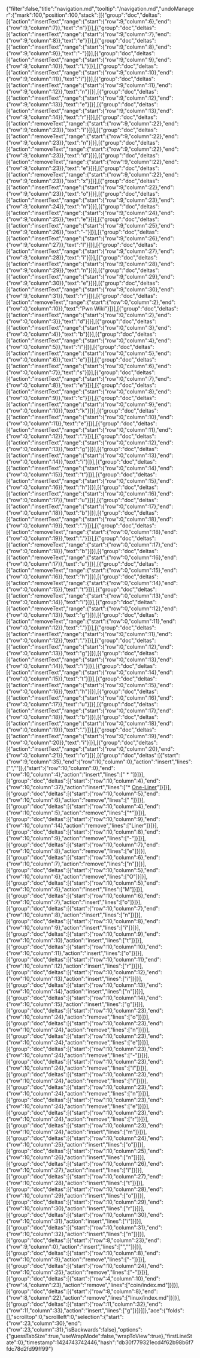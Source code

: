 {"filter":false,"title":"navigation.md","tooltip":"/navigation.md","undoManager":{"mark":100,"position":100,"stack":[[{"group":"doc","deltas":[{"action":"insertText","range":{"start":{"row":9,"column":6},"end":{"row":9,"column":7}},"text":"n"}]}],[{"group":"doc","deltas":[{"action":"insertText","range":{"start":{"row":9,"column":7},"end":{"row":9,"column":8}},"text":"e"}]}],[{"group":"doc","deltas":[{"action":"insertText","range":{"start":{"row":9,"column":8},"end":{"row":9,"column":9}},"text":"-"}]}],[{"group":"doc","deltas":[{"action":"insertText","range":{"start":{"row":9,"column":9},"end":{"row":9,"column":10}},"text":"L"}]}],[{"group":"doc","deltas":[{"action":"insertText","range":{"start":{"row":9,"column":10},"end":{"row":9,"column":11}},"text":"i"}]}],[{"group":"doc","deltas":[{"action":"insertText","range":{"start":{"row":9,"column":11},"end":{"row":9,"column":12}},"text":"n"}]}],[{"group":"doc","deltas":[{"action":"insertText","range":{"start":{"row":9,"column":12},"end":{"row":9,"column":13}},"text":"e"}]}],[{"group":"doc","deltas":[{"action":"insertText","range":{"start":{"row":9,"column":13},"end":{"row":9,"column":14}},"text":"r"}]}],[{"group":"doc","deltas":[{"action":"removeText","range":{"start":{"row":9,"column":22},"end":{"row":9,"column":23}},"text":"i"}]}],[{"group":"doc","deltas":[{"action":"removeText","range":{"start":{"row":9,"column":22},"end":{"row":9,"column":23}},"text":"n"}]}],[{"group":"doc","deltas":[{"action":"removeText","range":{"start":{"row":9,"column":22},"end":{"row":9,"column":23}},"text":"d"}]}],[{"group":"doc","deltas":[{"action":"removeText","range":{"start":{"row":9,"column":22},"end":{"row":9,"column":23}},"text":"e"}]}],[{"group":"doc","deltas":[{"action":"removeText","range":{"start":{"row":9,"column":22},"end":{"row":9,"column":23}},"text":"x"}]}],[{"group":"doc","deltas":[{"action":"insertText","range":{"start":{"row":9,"column":22},"end":{"row":9,"column":23}},"text":"o"}]}],[{"group":"doc","deltas":[{"action":"insertText","range":{"start":{"row":9,"column":23},"end":{"row":9,"column":24}},"text":"n"}]}],[{"group":"doc","deltas":[{"action":"insertText","range":{"start":{"row":9,"column":24},"end":{"row":9,"column":25}},"text":"e"}]}],[{"group":"doc","deltas":[{"action":"insertText","range":{"start":{"row":9,"column":25},"end":{"row":9,"column":26}},"text":"-"}]}],[{"group":"doc","deltas":[{"action":"insertText","range":{"start":{"row":9,"column":26},"end":{"row":9,"column":27}},"text":"l"}]}],[{"group":"doc","deltas":[{"action":"insertText","range":{"start":{"row":9,"column":27},"end":{"row":9,"column":28}},"text":"i"}]}],[{"group":"doc","deltas":[{"action":"insertText","range":{"start":{"row":9,"column":28},"end":{"row":9,"column":29}},"text":"n"}]}],[{"group":"doc","deltas":[{"action":"insertText","range":{"start":{"row":9,"column":29},"end":{"row":9,"column":30}},"text":"e"}]}],[{"group":"doc","deltas":[{"action":"insertText","range":{"start":{"row":9,"column":30},"end":{"row":9,"column":31}},"text":"r"}]}],[{"group":"doc","deltas":[{"action":"removeText","range":{"start":{"row":0,"column":2},"end":{"row":0,"column":10}},"text":"Pwn Wiki"}]}],[{"group":"doc","deltas":[{"action":"insertText","range":{"start":{"row":0,"column":2},"end":{"row":0,"column":3}},"text":"d"}]}],[{"group":"doc","deltas":[{"action":"insertText","range":{"start":{"row":0,"column":3},"end":{"row":0,"column":4}},"text":"b"}]}],[{"group":"doc","deltas":[{"action":"insertText","range":{"start":{"row":0,"column":4},"end":{"row":0,"column":5}},"text":"i"}]}],[{"group":"doc","deltas":[{"action":"insertText","range":{"start":{"row":0,"column":5},"end":{"row":0,"column":6}},"text":"e"}]}],[{"group":"doc","deltas":[{"action":"insertText","range":{"start":{"row":0,"column":6},"end":{"row":0,"column":7}},"text":"s"}]}],[{"group":"doc","deltas":[{"action":"insertText","range":{"start":{"row":0,"column":7},"end":{"row":0,"column":8}},"text":"e"}]}],[{"group":"doc","deltas":[{"action":"insertText","range":{"start":{"row":0,"column":8},"end":{"row":0,"column":9}},"text":"c"}]}],[{"group":"doc","deltas":[{"action":"insertText","range":{"start":{"row":0,"column":9},"end":{"row":0,"column":10}},"text":"k"}]}],[{"group":"doc","deltas":[{"action":"insertText","range":{"start":{"row":0,"column":10},"end":{"row":0,"column":11}},"text":"e"}]}],[{"group":"doc","deltas":[{"action":"insertText","range":{"start":{"row":0,"column":11},"end":{"row":0,"column":12}},"text":"."}]}],[{"group":"doc","deltas":[{"action":"insertText","range":{"start":{"row":0,"column":12},"end":{"row":0,"column":13}},"text":"g"}]}],[{"group":"doc","deltas":[{"action":"insertText","range":{"start":{"row":0,"column":13},"end":{"row":0,"column":14}},"text":"i"}]}],[{"group":"doc","deltas":[{"action":"insertText","range":{"start":{"row":0,"column":14},"end":{"row":0,"column":15}},"text":"t"}]}],[{"group":"doc","deltas":[{"action":"insertText","range":{"start":{"row":0,"column":15},"end":{"row":0,"column":16}},"text":"h"}]}],[{"group":"doc","deltas":[{"action":"insertText","range":{"start":{"row":0,"column":16},"end":{"row":0,"column":17}},"text":"u"}]}],[{"group":"doc","deltas":[{"action":"insertText","range":{"start":{"row":0,"column":17},"end":{"row":0,"column":18}},"text":"b"}]}],[{"group":"doc","deltas":[{"action":"insertText","range":{"start":{"row":0,"column":18},"end":{"row":0,"column":19}},"text":"."}]}],[{"group":"doc","deltas":[{"action":"removeText","range":{"start":{"row":0,"column":18},"end":{"row":0,"column":19}},"text":"."}]}],[{"group":"doc","deltas":[{"action":"removeText","range":{"start":{"row":0,"column":17},"end":{"row":0,"column":18}},"text":"b"}]}],[{"group":"doc","deltas":[{"action":"removeText","range":{"start":{"row":0,"column":16},"end":{"row":0,"column":17}},"text":"u"}]}],[{"group":"doc","deltas":[{"action":"removeText","range":{"start":{"row":0,"column":15},"end":{"row":0,"column":16}},"text":"h"}]}],[{"group":"doc","deltas":[{"action":"removeText","range":{"start":{"row":0,"column":14},"end":{"row":0,"column":15}},"text":"t"}]}],[{"group":"doc","deltas":[{"action":"removeText","range":{"start":{"row":0,"column":13},"end":{"row":0,"column":14}},"text":"i"}]}],[{"group":"doc","deltas":[{"action":"removeText","range":{"start":{"row":0,"column":12},"end":{"row":0,"column":13}},"text":"g"}]}],[{"group":"doc","deltas":[{"action":"removeText","range":{"start":{"row":0,"column":11},"end":{"row":0,"column":12}},"text":"."}]}],[{"group":"doc","deltas":[{"action":"insertText","range":{"start":{"row":0,"column":11},"end":{"row":0,"column":12}},"text":"."}]}],[{"group":"doc","deltas":[{"action":"insertText","range":{"start":{"row":0,"column":12},"end":{"row":0,"column":13}},"text":"g"}]}],[{"group":"doc","deltas":[{"action":"insertText","range":{"start":{"row":0,"column":13},"end":{"row":0,"column":14}},"text":"i"}]}],[{"group":"doc","deltas":[{"action":"insertText","range":{"start":{"row":0,"column":14},"end":{"row":0,"column":15}},"text":"t"}]}],[{"group":"doc","deltas":[{"action":"insertText","range":{"start":{"row":0,"column":15},"end":{"row":0,"column":16}},"text":"h"}]}],[{"group":"doc","deltas":[{"action":"insertText","range":{"start":{"row":0,"column":16},"end":{"row":0,"column":17}},"text":"u"}]}],[{"group":"doc","deltas":[{"action":"insertText","range":{"start":{"row":0,"column":17},"end":{"row":0,"column":18}},"text":"b"}]}],[{"group":"doc","deltas":[{"action":"insertText","range":{"start":{"row":0,"column":18},"end":{"row":0,"column":19}},"text":"."}]}],[{"group":"doc","deltas":[{"action":"insertText","range":{"start":{"row":0,"column":19},"end":{"row":0,"column":20}},"text":"i"}]}],[{"group":"doc","deltas":[{"action":"insertText","range":{"start":{"row":0,"column":20},"end":{"row":0,"column":21}},"text":"o"}]}],[{"group":"doc","deltas":[{"start":{"row":9,"column":35},"end":{"row":10,"column":0},"action":"insert","lines":["",""]},{"start":{"row":10,"column":0},"end":{"row":10,"column":4},"action":"insert","lines":["  * "]}]}],[{"group":"doc","deltas":[{"start":{"row":10,"column":4},"end":{"row":10,"column":37},"action":"insert","lines":["* [One-Liner](linux/one-liner.md)"]}]}],[{"group":"doc","deltas":[{"start":{"row":10,"column":5},"end":{"row":10,"column":6},"action":"remove","lines":[" "]}]}],[{"group":"doc","deltas":[{"start":{"row":10,"column":4},"end":{"row":10,"column":5},"action":"remove","lines":["*"]}]}],[{"group":"doc","deltas":[{"start":{"row":10,"column":9},"end":{"row":10,"column":14},"action":"remove","lines":["Liner"]}]}],[{"group":"doc","deltas":[{"start":{"row":10,"column":8},"end":{"row":10,"column":9},"action":"remove","lines":["-"]}]}],[{"group":"doc","deltas":[{"start":{"row":10,"column":7},"end":{"row":10,"column":8},"action":"remove","lines":["e"]}]}],[{"group":"doc","deltas":[{"start":{"row":10,"column":6},"end":{"row":10,"column":7},"action":"remove","lines":["n"]}]}],[{"group":"doc","deltas":[{"start":{"row":10,"column":5},"end":{"row":10,"column":6},"action":"remove","lines":["O"]}]}],[{"group":"doc","deltas":[{"start":{"row":10,"column":5},"end":{"row":10,"column":6},"action":"insert","lines":["M"]}]}],[{"group":"doc","deltas":[{"start":{"row":10,"column":6},"end":{"row":10,"column":7},"action":"insert","lines":["o"]}]}],[{"group":"doc","deltas":[{"start":{"row":10,"column":7},"end":{"row":10,"column":8},"action":"insert","lines":["n"]}]}],[{"group":"doc","deltas":[{"start":{"row":10,"column":8},"end":{"row":10,"column":9},"action":"insert","lines":["i"]}]}],[{"group":"doc","deltas":[{"start":{"row":10,"column":9},"end":{"row":10,"column":10},"action":"insert","lines":["t"]}]}],[{"group":"doc","deltas":[{"start":{"row":10,"column":10},"end":{"row":10,"column":11},"action":"insert","lines":["o"]}]}],[{"group":"doc","deltas":[{"start":{"row":10,"column":11},"end":{"row":10,"column":12},"action":"insert","lines":["r"]}]}],[{"group":"doc","deltas":[{"start":{"row":10,"column":12},"end":{"row":10,"column":13},"action":"insert","lines":["i"]}]}],[{"group":"doc","deltas":[{"start":{"row":10,"column":13},"end":{"row":10,"column":14},"action":"insert","lines":["n"]}]}],[{"group":"doc","deltas":[{"start":{"row":10,"column":14},"end":{"row":10,"column":15},"action":"insert","lines":["g"]}]}],[{"group":"doc","deltas":[{"start":{"row":10,"column":23},"end":{"row":10,"column":24},"action":"remove","lines":["o"]}]}],[{"group":"doc","deltas":[{"start":{"row":10,"column":23},"end":{"row":10,"column":24},"action":"remove","lines":["n"]}]}],[{"group":"doc","deltas":[{"start":{"row":10,"column":23},"end":{"row":10,"column":24},"action":"remove","lines":["e"]}]}],[{"group":"doc","deltas":[{"start":{"row":10,"column":23},"end":{"row":10,"column":24},"action":"remove","lines":["-"]}]}],[{"group":"doc","deltas":[{"start":{"row":10,"column":23},"end":{"row":10,"column":24},"action":"remove","lines":["l"]}]}],[{"group":"doc","deltas":[{"start":{"row":10,"column":23},"end":{"row":10,"column":24},"action":"remove","lines":["i"]}]}],[{"group":"doc","deltas":[{"start":{"row":10,"column":23},"end":{"row":10,"column":24},"action":"remove","lines":["n"]}]}],[{"group":"doc","deltas":[{"start":{"row":10,"column":23},"end":{"row":10,"column":24},"action":"remove","lines":["e"]}]}],[{"group":"doc","deltas":[{"start":{"row":10,"column":23},"end":{"row":10,"column":24},"action":"remove","lines":["r"]}]}],[{"group":"doc","deltas":[{"start":{"row":10,"column":23},"end":{"row":10,"column":24},"action":"insert","lines":["m"]}]}],[{"group":"doc","deltas":[{"start":{"row":10,"column":24},"end":{"row":10,"column":25},"action":"insert","lines":["o"]}]}],[{"group":"doc","deltas":[{"start":{"row":10,"column":25},"end":{"row":10,"column":26},"action":"insert","lines":["n"]}]}],[{"group":"doc","deltas":[{"start":{"row":10,"column":26},"end":{"row":10,"column":27},"action":"insert","lines":["i"]}]}],[{"group":"doc","deltas":[{"start":{"row":10,"column":27},"end":{"row":10,"column":28},"action":"insert","lines":["t"]}]}],[{"group":"doc","deltas":[{"start":{"row":10,"column":28},"end":{"row":10,"column":29},"action":"insert","lines":["o"]}]}],[{"group":"doc","deltas":[{"start":{"row":10,"column":29},"end":{"row":10,"column":30},"action":"insert","lines":["r"]}]}],[{"group":"doc","deltas":[{"start":{"row":10,"column":30},"end":{"row":10,"column":31},"action":"insert","lines":["i"]}]}],[{"group":"doc","deltas":[{"start":{"row":10,"column":31},"end":{"row":10,"column":32},"action":"insert","lines":["n"]}]}],[{"group":"doc","deltas":[{"start":{"row":8,"column":23},"end":{"row":9,"column":0},"action":"insert","lines":["",""]}]}],[{"group":"doc","deltas":[{"start":{"row":10,"column":8},"end":{"row":10,"column":9},"action":"remove","lines":["-"]}]}],[{"group":"doc","deltas":[{"start":{"row":10,"column":24},"end":{"row":10,"column":25},"action":"remove","lines":["-"]}]}],[{"group":"doc","deltas":[{"start":{"row":4,"column":10},"end":{"row":4,"column":23},"action":"remove","lines":["coin/index.md"]}]}],[{"group":"doc","deltas":[{"start":{"row":8,"column":8},"end":{"row":8,"column":22},"action":"remove","lines":["linux/index.md"]}]}],[{"group":"doc","deltas":[{"start":{"row":11,"column":32},"end":{"row":11,"column":33},"action":"insert","lines":["g"]}]}]]},"ace":{"folds":[],"scrolltop":0,"scrollleft":0,"selection":{"start":{"row":23,"column":30},"end":{"row":23,"column":31},"isBackwards":false},"options":{"guessTabSize":true,"useWrapMode":false,"wrapToView":true},"firstLineState":0},"timestamp":1424743742446,"hash":"db30f779321ecd4f62b98b6f7fdc78d2fd99ff99"}